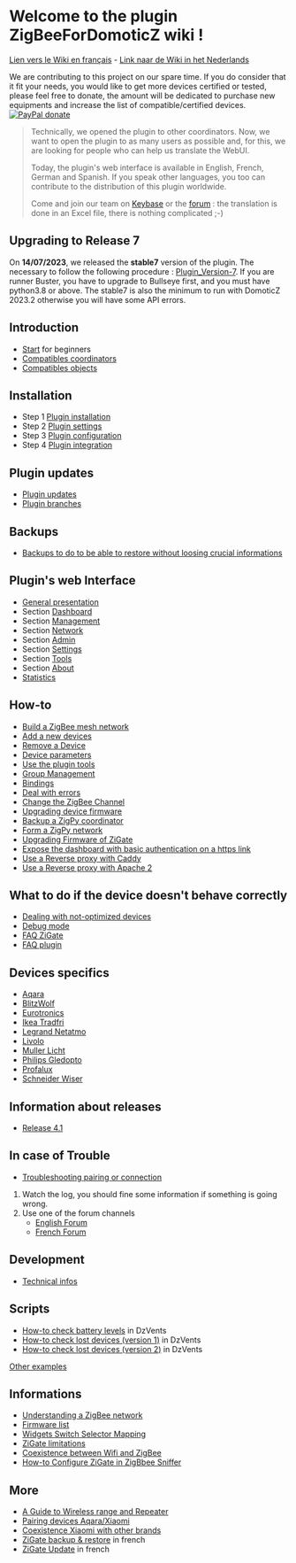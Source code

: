 # Welcome to the plugin ZigBeeForDomoticZ wiki !

[Lien vers le Wiki en français](../fr-fr/Readme.md) - [Link naar de Wiki in het Nederlands](../nl-dut/Readme.md)


We are contributing to this project on our spare time. If you do consider that it fit your needs, you would like to get more devices certified or tested, please feel free to donate, the amount will be dedicated to purchase new equipments and increase the list of compatible/certified devices.
[![PayPal donate](https://camo.githubusercontent.com/d5d24e33e2f4b6fe53987419a21b203c03789a8f/68747470733a2f2f696d672e736869656c64732e696f2f62616467652f446f6e6174652d50617950616c2d677265656e2e737667)](https://paypal.me/pipiche)

>Technically, we opened the plugin to other coordinators. Now, we want to open the plugin to as many users as possible and, for this, we are looking for people who can help us translate the WebUI.
>
>Today, the plugin's web interface is available in English, French, German and Spanish. If you speak other languages, you too can contribute to the distribution of this plugin worldwide.
>
> Come and join our team on [Keybase](https://keybase.io/team/zigateforum) or the [forum](https://www.domoticz.com/forum/viewforum.php?f=68) : the translation is done in an Excel file, there is nothing complicated ;-)


## Upgrading to Release 7

On __14/07/2023__, we released the __stable7__ version of the plugin. The necessary to follow the following procedure : [Plugin_Version-7](Release_7.1.md). If you are runner Buster, you have to upgrade to Bullseye first, and you must have python3.8 or above.
The stable7 is also the minimum to run with DomoticZ 2023.2 otherwise you will have some API errors.



## Introduction

* [Start](Info_Home.md) for beginners
* [Compatibles coordinators](Coordinators.md)
* [Compatibles objects](Objects.md)


## Installation

* Step 1 [Plugin installation](Plugin_Installation.md)
* Step 2 [Plugin settings](Plugin_Settings.md)
* Step 3 [Plugin configuration](Plugin_Configuration.md)
* Step 4 [Plugin integration](Plugin_Integration.md)


## Plugin updates

* [Plugin updates](Plugin_Update.md#plugin-update)
* [Plugin branches](Plugin_Update.md#plugin-branches)


## Backups

* [Backups to do to be able to restore without loosing crucial informations](Plugin_Backup.md)


## Plugin's web Interface

* [General presentation](WebUI_General-presentation.md)
* Section [Dashboard](WebUI_Dashboard.md)
* Section [Management](WebUI_Management.md)
* Section [Network](WebUI_Network.md)
* Section [Admin](WebUI_Admin.md)
* Section [Settings](WebUI_Settings.md)
* Section [Tools](WebUI_Tools.md)
* Section [About](WebUI_About.md)
* [Statistics](WebUI_Statistics)


## How-to

* [Build a ZigBee mesh network](HowTo_Build-a-ZigBee-network.md)
* [Add a new devices](HowTo_Pairing-device.md)
* [Remove a Device](HowTo_Remove-device.md)
* [Device parameters](HowTo_Device-parameters.md)
* [Use the plugin tools](HowTo_Using-tools.md)
* [Group Management](HowTo_Group-management.md)
* [Bindings](HowTo_Binding_Legrand.md)
* [Deal with errors](HowTo_Dealing-pluging-error.md)
* [Change the ZigBee Channel](HowTo_Change-ZigBee-channel.md)
* [Upgrading device firmware](HowTo_Update-device-firmware.md)
* [Backup a ZigPy coordinator](HowTo_Backup-zigpy-coordinators.md)
* [Form a ZigPy network](HowTo_Form-network-zigpy.md)
* [Upgrading Firmware of ZiGate](HowTo_Update-ZiGate-firmware.md)
* [Expose the dashboard with basic authentication on a https link](HowTo_Dashboard-Access-Basic-Auth.md)
* [Use a Reverse proxy with Caddy](HowTo_Reverse-Proxy-with-Caddy.md)
* [Use a Reverse proxy with Apache 2](HowTo_Reverse-Proxy-with-Apache2.md)


## What to do if the device doesn't behave correctly

* [Dealing with not-optimized devices](Problem_Dealing-with-none-optimized-device.md)
* [Debug mode](Problem_Debuging-mode.md)
* [FAQ ZiGate](FAQ_ZiGate.md)
* [FAQ plugin](Problem_FAQ.md)


## Devices specifics

* [Aqara](Corner_Aqara.md)
* [BlitzWolf](Corner_Blitzwolf.md)
* [Eurotronics](Corner_Eurotronics.md)
* [Ikea Tradfri](Corner_Ikea-Tradfri.md)
* [Legrand Netatmo](Corner_Legrand-Netatmo.md)
* [Livolo](Corner_Livolo.md)
* [Muller Licht](Corner_Tint.md)
* [Philips Gledopto](Corner_Philips-Gledopto.md)
* [Profalux](Corner_Profalux-corner.md)
* [Schneider Wiser](Corner_Schneider_Wiser.md)


## Information about releases

* [Release 4.1](Release_4.1.md)


## In case of Trouble

* [Troubleshooting pairing or connection](Troubleshooting_Pairing.md)

1. Watch the log, you should fine some information if something is going wrong.
1. Use one of the forum channels
   * [English Forum](https://www.domoticz.com/forum/viewforum.php?f=68)
   * [French Forum](https://easydomoticz.com/forum/viewforum.php?f=28)


## Development

* [Technical infos](Technical/Readme.md)

## Scripts

* [How-to check battery levels](../Contrib/CheckBatteryLevel.dzVents) in DzVents
* [How-to check lost devices (version 1)](../Contrib/CheckLastSeen.dzVents) in DzVents
* [How-to check lost devices (version 2)](../Contrib/CheckDeadDevices.lua) in DzVents

 [Other examples](../Contrib/Readme.md)


## Informations

* [Understanding a ZigBee network](https://www.blackhillsinfosec.com/understanding-zigbee-and-wireless-mesh-networking/)
* [Firmware list](Info_Firmware-list.md)
* [Widgets Switch Selector Mapping](Info_Widgets-Switch-Selector-Mapping)
* [ZiGate limitations](Info_ZiGate-Limitations.md)
* [Coexistence between Wifi and ZigBee](Info_ZigBee-and-Wifi.md)
* [How-to Configure ZiGate in ZigBbee Sniffer](Info_Configure-ZiGate-as-Sniffer.md)


## More

* [A Guide to Wireless range and Repeater](https://blog.smartthings.com/iot101/a-guide-to-wireless-range-repeaters/)
* [Pairing devices Aqara/Xiaomi](https://community.hubitat.com/t/xiaomi-aqara-devices-pairing-keeping-them-connected/623)
* [Coexistence Xiaomi with other brands](https://community.hubitat.com/t/xiaomi-aqara-devices-pairing-keeping-them-connected/623)
* [ZiGate backup & restore](https://zigate.fr/documentation/sauvegardez-et-restaurez-votre-zigate) in french
* [ZiGate Update](https://zigate.fr/documentation/mise-a-jour-de-la-zigate) in french